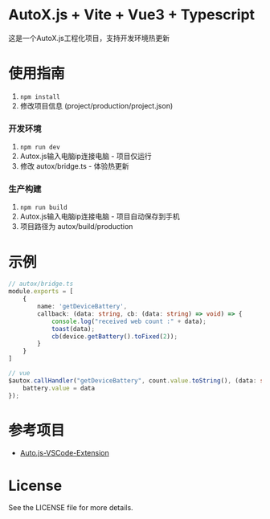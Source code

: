 # AutoX.js + Vite + Vue3 + Typescript

这是一个AutoX.js工程化项目，支持开发环境热更新

# 使用指南

1. ```npm install```
2. 修改项目信息 (project/production/project.json)

### 开发环境

1. ```npm run dev```
2. Autox.js输入电脑ip连接电脑 - 项目仅运行
3. 修改 autox/bridge.ts - 体验热更新

### 生产构建
1. ```npm run build```
2. Autox.js输入电脑ip连接电脑 - 项目自动保存到手机
3. 项目路径为 autox/build/production


# 示例

```typescript
// autox/bridge.ts
module.exports = [
    {
        name: 'getDeviceBattery',
        callback: (data: string, cb: (data: string) => void) => {
            console.log("received web count :" + data);
            toast(data);
            cb(device.getBattery().toFixed(2));
        }
    }
]

// vue
$autox.callHandler("getDeviceBattery", count.value.toString(), (data: string) => {
    battery.value = data
});
```


# 参考项目

* [Auto.js-VSCode-Extension](https://github.com/kkevsekk1/Auto.js-VSCode-Extension)


# License

See the LICENSE file for more details.

